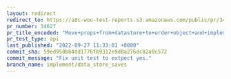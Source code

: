 ```yaml
---
layout: redirect
redirect_to: https://a8c-woo-test-reports.s3.amazonaws.com/public/pr/34627/api/index.html
pr_number: 34627
pr_title_encoded: "Move+props+from+datastore+to+order+object+and+implement+%24save+params+for+DataStore"
pr_test_type: api
last_published: "2022-09-27 11:33:01 +0000"
commit_sha: 59ed950bb4dd1776fb9312e9d8a276dc82a0c572
commit_message: "Fix unit test to extpect yes."
branch_name: implement/data_store_saves
---
```

